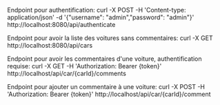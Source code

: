 Endpoint pour authentification:
curl -X POST -H 'Content-type: application/json' -d '{"username": "admin","password": "admin"}' http://localhost:8080/api/authenticate

Endpoint pour avoir la liste des voitures sans commentaires:
curl -X GET http://localhost:8080/api/cars

Endpoint pour avoir les commentaires d'une voiture, authentification requise:
curl -X GET -H 'Authorization: Bearer {token}' http://localhost/api/car/{carId}/comments

Endpoint pour ajouter un commentaire à une voiture:
curl -X POST -H 'Authorization: Bearer {token}' http://localhost/api/car/{carId}/comment
